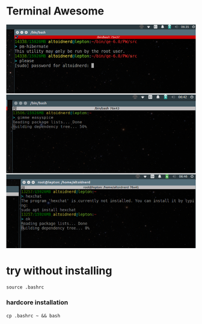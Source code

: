 # Terminal Awesome

![Ask and you shall receive](img/ask_nice3.png)
![but remember to be firm](img/but_be_firm2.png)
![speak naturally](img/be_yourself2.png)



# try without installing

    source .bashrc

### hardcore installation

    cp .bashrc ~ && bash

